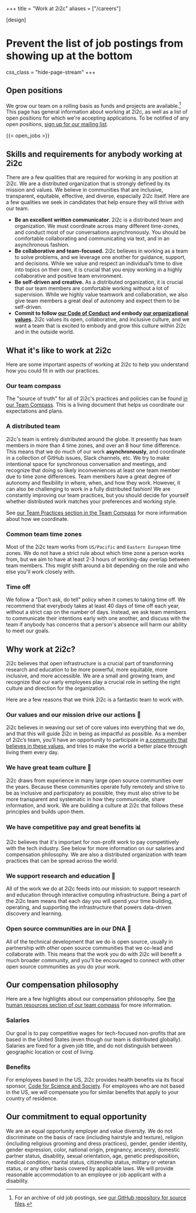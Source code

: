 +++
title = "Work at 2i2c"
aliases = ["/careers"]

[design]
  # Prevent the list of job postings from showing up at the bottom
  css_class = "hide-page-stream"
+++

## Open positions

We grow our team on a rolling basis as funds and projects are available.[^archive]
This page has general information about working at 2i2c, as well as a list of open positions for which we're accepting applications.
To be notified of any open positions, [sign up for our mailing list](/#contact).

{{< open_jobs >}}

[^archive]: For an archive of old job postings, see [our GitHub repository for source files](https://github.com/2i2c-org/2i2c-org.github.io/tree/main/content/jobs).

## Skills and requirements for anybody working at 2i2c

There are a few qualities that are required for working in any position at 2i2c.
We are a distributed organization that is strongly defined by its mission and values. We believe in communities that are inclusive, transparent, equitable, effective, and diverse, especially 2i2c itself. Here are a few qualities we seek in candidates that help ensure they will thrive with our team.

* **Be an excellent written communicator**. 2i2c is a distributed team and organization. We must coordinate across many different time-zones, and conduct most of our conversations asynchronously. You should be comfortable collaborating and communicating via text, and in an asynchronous fashion.
* **Be collaborative and team-focused.** 2i2c believes in working as a team to solve problems, and we leverage one another for guidance, support, and decisions. While we value and respect an individual’s time to dive into topics on their own, it is crucial that you enjoy working in a highly collaborative and positive team environment.
* **Be self-driven and creative.** As a distributed organization, it is crucial that our team members are comfortable working without a lot of supervision. While we highly value teamwork and collaboration, we also give team members a great deal of autonomy and expect them to be self-driven.
* **Commit to follow [our Code of Conduct](https://team-compass.2i2c.org/en/latest/code-of-conduct/index.html) and embody [our organizational values](https://2i2c.org/about/#values).** 2i2c values its open, collaborative, and inclusive culture, and we want a team that is excited to embody and grow this culture within 2i2c and in the outside world.

## What it's like to work at 2i2c

Here are some important aspects of working at 2i2c to help you understand how you could fit in with our practices.

### Our team compass

The "source of truth" for all of 2i2c's practices and policies can be found [in our Team Compass](https://team-compass.2i2c.org/en/latest/).
This is a living document that helps us coordinate our expectations and plans.

### A distributed team

2i2c's team is entirely distributed around the globe.
It presently has team members in more than 4 time zones, and over an 8 hour time difference.
This means that we do much of our work **asynchronously**, and coordinate in a collection of GitHub issues, Slack channels, etc.
We try to make intentional space for synchronous conversation and meetings, and recognize that doing so likely inconveniences at least one team member due to time zone differences.
Team members have a great degree of autonomy and flexibility in where, when, and how they work.
However, it can also be challenging to work in a fully distributed fashion!
We are constantly improving our team practices, but you should decide for yourself whether distributed work matches your preferences and working style.

See [our Team Practices section in the Team Compass](https://team-compass.2i2c.org/en/latest/practices/index.html) for more information about how we coordinate.

### Common team time zones

Most of the 2i2c team works from `US/Pacific` and `Eastern European` time zones. We do not have a strict rule about which time zone a person works from, but we aim to have at least 2-3 hours of working-day overlap between team members. This might shift around a bit depending on the role and who else you'll work closely with.

### Time off

We follow a "Don't ask, do tell" policy when it comes to taking time off.
We recommend that everybody takes at least 40 days of time off each year, without a strict cap on the number of days.
Instead, we ask team members to communicate their intentions early with one another, and discuss with the team if anybody has concerns that a person's absence will harm our ability to meet our goals.


## Why work at 2i2c?

2i2c believes that open infrastructure is a crucial part of transforming research and education to be more powerful, more equitable, more inclusive, and more accessible. We are a small and growing team, and recognize that our early employees play a crucial role in setting the right culture and direction for the organization.

Here are a few reasons that we think 2i2c is a fantastic team to work with.

### Our values and our mission drive our actions 🧭

2i2c believes in weaving our set of core values into everything that we do, and that this will guide 2i2c in being as impactful as possible. As a member of 2i2c’s team, you’ll have an opportunity to participate in [a community that believes in these values](/about), and tries to make the world a better place through living them every day.

### We have great team culture 🙌

2i2c draws from experience in many large open source communities over the years. Because these communities operate fully remotely and strive to be as inclusive and participatory as possible, they must also strive to be more transparent and systematic in how they communicate, share information, and work. We are building a culture at 2i2c that follows these principles and builds upon them.

### We have competitive pay and great benefits 📊

2i2c believes that it's important for non-profit work to pay competitively with the tech industry. See below for more information on our salaries and compensation philosophy. We are also a distributed organization with team practices that can be spread across the world.

### We support research and education 🔬

All of the work we do at 2i2c feeds into our mission: to support research and education through interactive computing infrastructure. Being a part of the 2i2c team means that each day you will spend your time building, operating, and supporting the infrastructure that powers data-driven discovery and learning.

### Open source communities are in our DNA 🤝

All of the technical development that we do is open source, usually in partnership with other open source communities that we co-lead and collaborate with. This means that the work you do with 2i2c will benefit a much broader community, and you’ll be encouraged to connect with other open source communities as you do your work.

## Our compensation philosophy

Here are a few highlights about our compensation philosophy.
See [the human resources section of our team compass](https://team-compass.2i2c.org/en/latest/hr/index.html) for more information.

### Salaries

Our goal is to pay competitive wages for tech-focused non-profits that are based in the United States (even though our team is distributed globally).
Salaries are fixed for a given job title, and do not distinguish between geographic location or cost of living.

### Benefits

For employees based in the US, 2i2c provides health benefits via its fiscal sponsor, [Code for Science and Society](https://codeforscience.org/).
For employees who are not based in the US, we will compensate you for similar benefits that apply to your country of residence.

## Our commitment to equal opportunity

We are an equal opportunity employer and value diversity. We do not discriminate on the basis of race (including hairstyle and texture), religion (including religious grooming and dress practices), gender, gender identity, gender expression, color, national origin, pregnancy, ancestry, domestic partner status, disability, sexual orientation, age, genetic predisposition, medical condition, marital status, citizenship status, military or veteran status, or any other basis covered by applicable laws. We will provide reasonable accommodation to an employee or job applicant with a disability.
